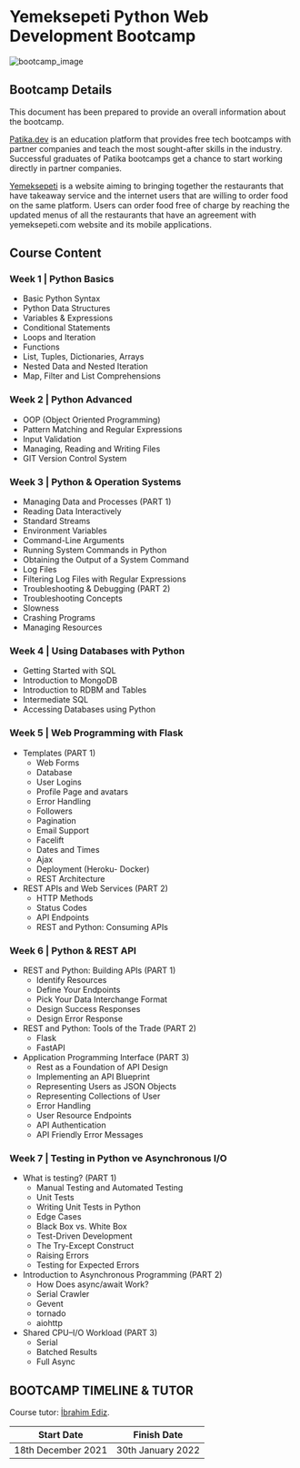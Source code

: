 # Yemeksepeti Python Web Development Bootcamp

![bootcamp_image](https://uploads-ssl.webflow.com/6097e0eca1e875de53031ff6/61838fe9e1ba4058be3d175d_yemeksepeti%20tw.png)


## Bootcamp Details
This document has been prepared to provide an overall information about the bootcamp.

[Patika.dev](https://www.patika.dev/) is an education platform that provides free tech bootcamps with partner companies and teach the most sought-after skills in the industry. Successful graduates of Patika bootcamps get a chance to start working directly in partner companies.

[Yemeksepeti](https://www.yemeksepeti.com/) is a website aiming to bringing together the restaurants that have takeaway service and the internet users that are willing to order food on the same platform. Users can order food free of charge by reaching the updated menus of all the restaurants that have an agreement with yemeksepeti.com website and its mobile applications.

## Course Content

### Week 1 | Python Basics

- Basic Python Syntax
- Python Data Structures
- Variables & Expressions
- Conditional Statements
- Loops and Iteration
- Functions
- List, Tuples, Dictionaries, Arrays
- Nested Data and Nested Iteration
- Map, Filter and List Comprehensions

### Week 2 | Python Advanced

- OOP (Object Oriented Programming)
- Pattern Matching and Regular Expressions
- Input Validation
- Managing, Reading and Writing Files
- GIT Version Control System

### Week 3 | Python & Operation Systems

- Managing Data and Processes (PART 1)
- Reading Data Interactively
- Standard Streams
- Environment Variables
- Command-Line Arguments
- Running System Commands in Python
- Obtaining the Output of a System Command
- Log Files
- Filtering Log Files with Regular Expressions
- Troubleshooting & Debugging (PART 2)
- Troubleshooting Concepts
- Slowness
- Crashing Programs
- Managing Resources

### Week 4 | Using Databases with Python

- Getting Started with SQL
- Introduction to MongoDB 
- Introduction to RDBM and Tables
- Intermediate SQL
- Accessing Databases using Python 

### Week 5 | Web Programming with Flask

- Templates (PART 1)
    - Web Forms 
    - Database
    - User Logins
    - Profile Page and avatars
    - Error Handling
    - Followers
    - Pagination
    - Email Support
    - Facelift
    - Dates and Times
    - Ajax
    - Deployment (Heroku- Docker) 
    - REST Architecture
- REST APIs and Web Services (PART 2)
    - HTTP Methods
    - Status Codes
    - API Endpoints
    - REST and Python: Consuming APIs

### Week 6 | Python  & REST API  

- REST and Python: Building APIs (PART 1)
    - Identify Resources
    - Define Your Endpoints
    - Pick Your Data Interchange Format
    - Design Success Responses
    - Design Error Response
- REST and Python: Tools of the Trade (PART 2)
    - Flask
    - FastAPI
- Application Programming Interface (PART 3)
    - Rest as a Foundation of API Design
    - Implementing an API Blueprint
    - Representing Users as JSON Objects
    - Representing Collections of User
    - Error Handling
    - User Resource Endpoints
    - API Authentication
    - API Friendly Error Messages

### Week 7 | Testing in Python ve Asynchronous I/O

- What is testing? (PART 1)
    - Manual Testing and Automated Testing
    - Unit Tests
    - Writing Unit Tests in Python
    - Edge Cases
    - Black Box vs. White Box
    - Test-Driven Development
    - The Try-Except Construct
    - Raising Errors
    - Testing for Expected Errors
- Introduction to Asynchronous Programming  (PART 2)
    - How Does async/await Work? 
    - Serial Crawler 
    - Gevent
    - tornado 
    - aiohttp
- Shared CPU–I/O Workload  (PART 3)
    - Serial 
    - Batched Results 
    - Full Async 


## BOOTCAMP TIMELINE & TUTOR

Course tutor: [İbrahim Ediz](https://github.com/ibrahimediz).

| Start Date         | Finish Date       |
|--------------------|-------------------|
| 18th December 2021 | 30th January 2022 |

